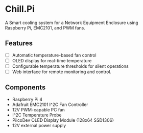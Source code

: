 # Chill.Pi

A Smart cooling system for a Network Equipment Enclosure using Raspberry Pi, EMC2101, and PWM fans.

## Features
- [ ] Automatic temperature-based fan control
- [ ] OLED display for real-time temperature
- [ ] Configurable temperature thresholds for silent operations
- [ ] Web interface for remote monitoring and control.

## Components
- Raspberry Pi 4
- Adafruit EMC2101 I^2C Fan Controller
- 12V PWM-capable PC fan
- I^2C Temperature Probe
- PiicoDev OLED Display Module (128x64 SSD1306)
- 12V external power supply
